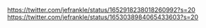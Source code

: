 https://twitter.com/jefrankle/status/1652918238018260992?s=20
https://twitter.com/jefrankle/status/1653038984065433603?s=20